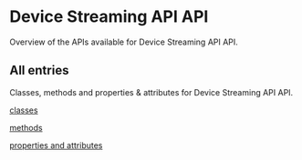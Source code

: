 [
This is a templated file. Adding content to this file may result in it being
reverted. Instead, if you want to place additional content, create an
"overview_content.md" file in `docs/` directory. The Sphinx tool will
pick up on the content and merge the content.
]: #

# Device Streaming API API

Overview of the APIs available for Device Streaming API API.

## All entries

Classes, methods and properties & attributes for
Device Streaming API API.

[classes](https://cloud.google.com/python/docs/reference/google-cloud-devicestreaming/latest/summary_class.html)

[methods](https://cloud.google.com/python/docs/reference/google-cloud-devicestreaming/latest/summary_method.html)

[properties and
attributes](https://cloud.google.com/python/docs/reference/google-cloud-devicestreaming/latest/summary_property.html)
